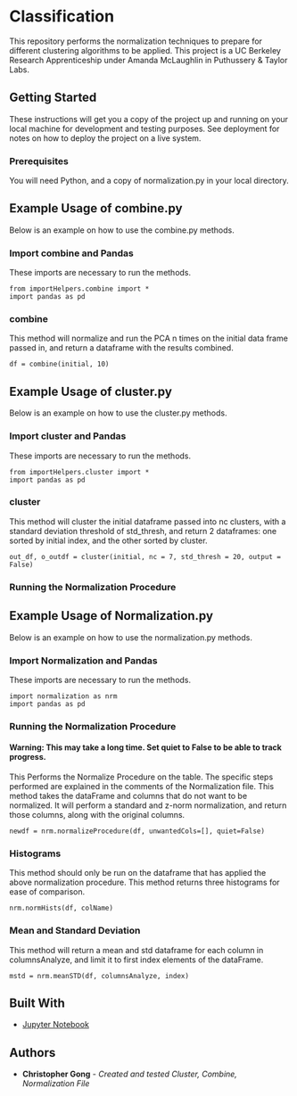 # Classification

This repository performs the normalization techniques to prepare for different clustering algorithms to be applied. This project is a UC Berkeley Research Apprenticeship under Amanda McLaughlin in Puthussery & Taylor Labs. 

## Getting Started

These instructions will get you a copy of the project up and running on your local machine for development and testing purposes. See deployment for notes on how to deploy the project on a live system.

### Prerequisites

You will need Python, and a copy of normalization.py in your local directory.

## Example Usage of combine.py

Below is an example on how to use the combine.py methods.

### Import combine and Pandas

These imports are necessary to run the methods.

```
from importHelpers.combine import *
import pandas as pd
```

### combine
This method will normalize and run the PCA n times on the initial data frame passed in, and return a dataframe with the results combined.

```
df = combine(initial, 10)
```

## Example Usage of cluster.py

Below is an example on how to use the cluster.py methods.

### Import cluster and Pandas

These imports are necessary to run the methods.

```
from importHelpers.cluster import *
import pandas as pd
```

### cluster
This method will cluster the initial dataframe passed into nc clusters, with a standard deviation threshold of std_thresh, and return 2 dataframes: one sorted by initial index, and the other sorted by cluster.

```
out_df, o_outdf = cluster(initial, nc = 7, std_thresh = 20, output = False)
```
### Running the Normalization Procedure

## Example Usage of Normalization.py

Below is an example on how to use the normalization.py methods.

### Import Normalization and Pandas

These imports are necessary to run the methods.

```
import normalization as nrm
import pandas as pd
```

### Running the Normalization Procedure
#### Warning: This may take a long time. Set quiet to False to be able to track progress. 
This Performs the Normalize Procedure on the table. The specific steps performed are explained in the comments of the Normalization file. This method takes the dataFrame and columns that do not want to be normalized. It will perform a standard and z-norm normalization, and return those columns, along with the original columns.

```
newdf = nrm.normalizeProcedure(df, unwantedCols=[], quiet=False)
```
### Histograms
This method should only be run on the dataframe that has applied the above normalization procedure. This method returns three histograms for ease of comparison.

```
nrm.normHists(df, colName)
```

### Mean and Standard Deviation
This method will return a mean and std dataframe for each column in columnsAnalyze, and limit it to first index elements of the dataFrame.

```
mstd = nrm.meanSTD(df, columnsAnalyze, index)
```
## Built With

* [Jupyter Notebook](https://jupyter.org/)

## Authors

* **Christopher Gong** - *Created and tested Cluster, Combine, Normalization File*
